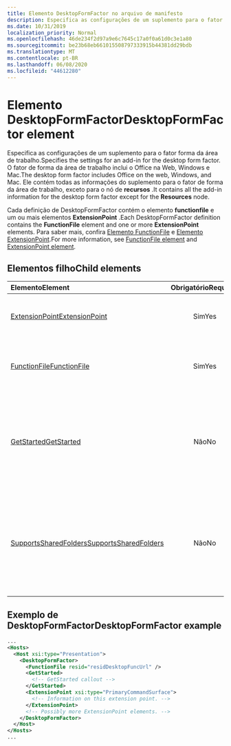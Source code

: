 ```yaml
---
title: Elemento DesktopFormFactor no arquivo de manifesto
description: Especifica as configurações de um suplemento para o fator forma da área de trabalho.
ms.date: 10/31/2019
localization_priority: Normal
ms.openlocfilehash: 46de234f2d97a9e6c7645c17a0f0a61d0c3e1a80
ms.sourcegitcommit: be23b68eb661015508797333915b44381dd29bdb
ms.translationtype: MT
ms.contentlocale: pt-BR
ms.lasthandoff: 06/08/2020
ms.locfileid: "44612280"
---
```

# <a name="desktopformfactor-element"></a><span data-ttu-id="115f1-103">Elemento DesktopFormFactor</span><span class="sxs-lookup"><span data-stu-id="115f1-103">DesktopFormFactor element</span></span>

<span data-ttu-id="115f1-104">Especifica as configurações de um suplemento para o fator forma da área de trabalho.</span><span class="sxs-lookup"><span data-stu-id="115f1-104">Specifies the settings for an add-in for the desktop form factor.</span></span> <span data-ttu-id="115f1-105">O fator de forma da área de trabalho inclui o Office na Web, Windows e Mac.</span><span class="sxs-lookup"><span data-stu-id="115f1-105">The desktop form factor includes Office on the web, Windows, and Mac.</span></span> <span data-ttu-id="115f1-106">Ele contém todas as informações do suplemento para o fator de forma da área de trabalho, exceto para o nó de **recursos** .</span><span class="sxs-lookup"><span data-stu-id="115f1-106">It contains all the add-in information for the desktop form factor except for the **Resources** node.</span></span>

<span data-ttu-id="115f1-107">Cada definição de DesktopFormFactor contém o elemento **functionfile** e um ou mais elementos **ExtensionPoint** .</span><span class="sxs-lookup"><span data-stu-id="115f1-107">Each DesktopFormFactor definition contains the **FunctionFile** element and one or more **ExtensionPoint** elements.</span></span> <span data-ttu-id="115f1-108">Para saber mais, confira [Elemento FunctionFile](functionfile.md) e [Elemento ExtensionPoint](extensionpoint.md).</span><span class="sxs-lookup"><span data-stu-id="115f1-108">For more information, see [FunctionFile element](functionfile.md) and [ExtensionPoint element](extensionpoint.md).</span></span>

## <a name="child-elements"></a><span data-ttu-id="115f1-109">Elementos filho</span><span class="sxs-lookup"><span data-stu-id="115f1-109">Child elements</span></span>

| <span data-ttu-id="115f1-110">Elemento</span><span class="sxs-lookup"><span data-stu-id="115f1-110">Element</span></span>                               | <span data-ttu-id="115f1-111">Obrigatório</span><span class="sxs-lookup"><span data-stu-id="115f1-111">Required</span></span> | <span data-ttu-id="115f1-112">Descrição</span><span class="sxs-lookup"><span data-stu-id="115f1-112">Description</span></span>  |
|:--------------------------------------|:--------:|:-------------|
| [<span data-ttu-id="115f1-113">ExtensionPoint</span><span class="sxs-lookup"><span data-stu-id="115f1-113">ExtensionPoint</span></span>](extensionpoint.md)   | <span data-ttu-id="115f1-114">Sim</span><span class="sxs-lookup"><span data-stu-id="115f1-114">Yes</span></span>      | <span data-ttu-id="115f1-115">Define onde um suplemento expõe a funcionalidade.</span><span class="sxs-lookup"><span data-stu-id="115f1-115">Defines where an add-in exposes functionality.</span></span> |
| [<span data-ttu-id="115f1-116">FunctionFile</span><span class="sxs-lookup"><span data-stu-id="115f1-116">FunctionFile</span></span>](functionfile.md)       | <span data-ttu-id="115f1-117">Sim</span><span class="sxs-lookup"><span data-stu-id="115f1-117">Yes</span></span>      | <span data-ttu-id="115f1-118">Uma URL para um arquivo que contém funções JavaScript.</span><span class="sxs-lookup"><span data-stu-id="115f1-118">A URL to a file that contains JavaScript functions.</span></span>|
| [<span data-ttu-id="115f1-119">GetStarted</span><span class="sxs-lookup"><span data-stu-id="115f1-119">GetStarted</span></span>](getstarted.md)           | <span data-ttu-id="115f1-120">Não</span><span class="sxs-lookup"><span data-stu-id="115f1-120">No</span></span>       | <span data-ttu-id="115f1-121">Define o texto explicativo que aparece ao instalar o suplemento em hosts do Word, Excel ou PowerPoint.</span><span class="sxs-lookup"><span data-stu-id="115f1-121">Defines the callout that appears when installing the add-in in Word, Excel, or PowerPoint hosts.</span></span> |
| [<span data-ttu-id="115f1-122">SupportsSharedFolders</span><span class="sxs-lookup"><span data-stu-id="115f1-122">SupportsSharedFolders</span></span>](supportssharedfolders.md) | <span data-ttu-id="115f1-123">Não</span><span class="sxs-lookup"><span data-stu-id="115f1-123">No</span></span> | <span data-ttu-id="115f1-124">Define se o suplemento do Outlook está disponível em cenários de representante e é definido como *false* por padrão.</span><span class="sxs-lookup"><span data-stu-id="115f1-124">Defines whether the Outlook add-in is available in delegate scenarios and is set to *false* by default.</span></span> |

## <a name="desktopformfactor-example"></a><span data-ttu-id="115f1-125">Exemplo de DesktopFormFactor</span><span class="sxs-lookup"><span data-stu-id="115f1-125">DesktopFormFactor example</span></span>

```xml
...
<Hosts>
  <Host xsi:type="Presentation">
    <DesktopFormFactor>
      <FunctionFile resid="residDesktopFuncUrl" />
      <GetStarted>
        <!-- GetStarted callout -->
      </GetStarted>
      <ExtensionPoint xsi:type="PrimaryCommandSurface">
        <!-- Information on this extension point. -->
      </ExtensionPoint>
      <!-- Possibly more ExtensionPoint elements. -->
    </DesktopFormFactor>
  </Host>
</Hosts>
...
```
